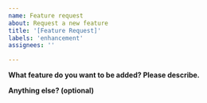 ```yaml
---
name: Feature request
about: Request a new feature
title: '[Feature Request]'
labels: 'enhancement'
assignees: ''

---
```


**What feature do you want to be added? Please describe.**

**Anything else? (optional)**

